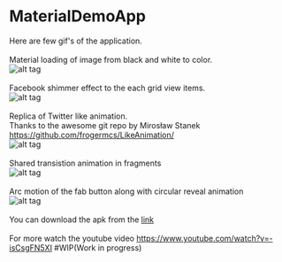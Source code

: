 # MaterialDemoApp

Here are few gif's of the application.<br/>
<br/>
Material loading of image from black and white to color.<br/>
![alt tag](https://github.com/callmekarthik/MaterialDemoApp/blob/master/Art-gif/first.gif)<br/>
<br/>
Facebook shimmer effect to the each grid view items.<br/>
![alt tag](https://github.com/callmekarthik/MaterialDemoApp/blob/master/Art-gif/second.gif)<br/>
<br/>
Replica of Twitter like animation.<br/>
Thanks to the awesome git repo by Mirosław Stanek <br/> 
https://github.com/frogermcs/LikeAnimation/ <br/>
![alt tag](https://github.com/callmekarthik/MaterialDemoApp/blob/master/Art-gif/third.gif)<br/>
<br/>
Shared transistion animation in fragments <br/>
![alt tag](https://github.com/callmekarthik/MaterialDemoApp/blob/master/Art-gif/fourth.gif)<br/>
<br/>
Arc motion of the fab button along with circular reveal animation <br/>
![alt tag](https://github.com/callmekarthik/MaterialDemoApp/blob/master/Art-gif/fifth.gif)<br/>
<br/>
You can download the apk from the 
[link](https://drive.google.com/file/d/0BzHnda0Zekhqenlnc24yaW8xMUU/view?usp=sharing)<br/>
<br/>
For more watch the youtube video https://www.youtube.com/watch?v=-isCsgFN5XI
#WIP(Work in progress)<br/>


